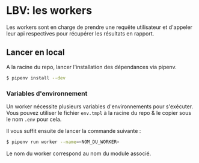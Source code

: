 # LBV: les workers

Les workers sont en charge de prendre une requête utilisateur et d'appeler leur api respectives pour récupérer les
résultats en rapport.

## Lancer en local

A la racine du repo, lancer l'installation des dépendances via pipenv.

```bash
$ pipenv install --dev
```

### Variables d'environnement

Un worker nécessite plusieurs variables d'environnements pour s'exécuter. Vous pouvez utiliser le fichier `env.tmpl` à la racine du repo & le copier sous le nom `.env` pour cela.

Il vous suffit ensuite de lancer la commande suivante :

```bash
$ pipenv run worker --name=<NOM_DU_WORKER>
```

Le nom du worker correspond au nom du module associé.
